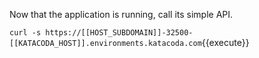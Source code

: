Now that the application is running, call its simple API.

`curl -s https://[[HOST_SUBDOMAIN]]-32500-[[KATACODA_HOST]].environments.katacoda.com`{{execute}}
